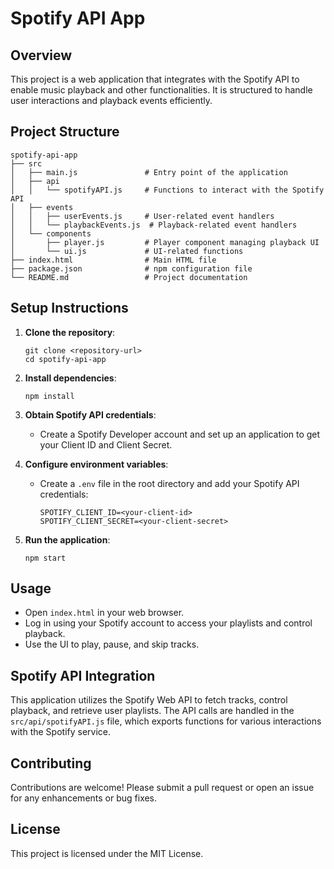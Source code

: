 # Spotify API App

## Overview
This project is a web application that integrates with the Spotify API to enable music playback and other functionalities. It is structured to handle user interactions and playback events efficiently.

## Project Structure
```
spotify-api-app
├── src
│   ├── main.js               # Entry point of the application
│   ├── api
│   │   └── spotifyAPI.js     # Functions to interact with the Spotify API
│   ├── events
│   │   ├── userEvents.js     # User-related event handlers
│   │   └── playbackEvents.js  # Playback-related event handlers
│   └── components
│       ├── player.js         # Player component managing playback UI
│       └── ui.js             # UI-related functions
├── index.html                # Main HTML file
├── package.json              # npm configuration file
└── README.md                 # Project documentation
```

## Setup Instructions
1. **Clone the repository**:
   ```
   git clone <repository-url>
   cd spotify-api-app
   ```

2. **Install dependencies**:
   ```
   npm install
   ```

3. **Obtain Spotify API credentials**:
   - Create a Spotify Developer account and set up an application to get your Client ID and Client Secret.

4. **Configure environment variables**:
   - Create a `.env` file in the root directory and add your Spotify API credentials:
     ```
     SPOTIFY_CLIENT_ID=<your-client-id>
     SPOTIFY_CLIENT_SECRET=<your-client-secret>
     ```

5. **Run the application**:
   ```
   npm start
   ```

## Usage
- Open `index.html` in your web browser.
- Log in using your Spotify account to access your playlists and control playback.
- Use the UI to play, pause, and skip tracks.

## Spotify API Integration
This application utilizes the Spotify Web API to fetch tracks, control playback, and retrieve user playlists. The API calls are handled in the `src/api/spotifyAPI.js` file, which exports functions for various interactions with the Spotify service.

## Contributing
Contributions are welcome! Please submit a pull request or open an issue for any enhancements or bug fixes.

## License
This project is licensed under the MIT License.